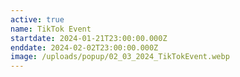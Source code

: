 ```yaml
---
active: true
name: TikTok Event
startdate: 2024-01-21T23:00:00.000Z
enddate: 2024-02-02T23:00:00.000Z
image: /uploads/popup/02_03_2024_TikTokEvent.webp
---
```


